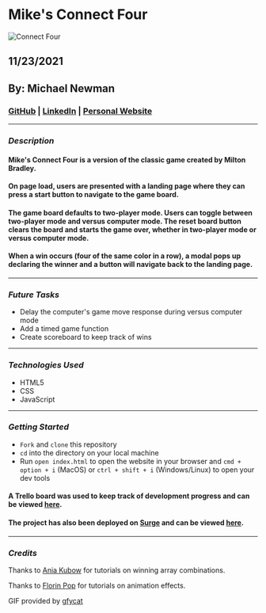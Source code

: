 # Mike's Connect Four

![Connect Four](https://thumbs.gfycat.com/RipeBitesizedBarasinga-size_restricted.gif)

## 11/23/2021

## By: Michael Newman

### [GitHub](https://github.com/therealmikenew) | [LinkedIn](https://www.linkedin.com/in/therealmichaelnewman/) | [Personal Website](https://www.therealmichaelnewman.com/)

---

### **_Description_**

#### Mike's Connect Four is a version of the classic game created by Milton Bradley.

#### On page load, users are presented with a landing page where they can press a start button to navigate to the game board.

#### The game board defaults to two-player mode. Users can toggle between two-player mode and versus computer mode. The reset board button clears the board and starts the game over, whether in two-player mode or versus computer mode.

#### When a win occurs (four of the same color in a row), a modal pops up declaring the winner and a button will navigate back to the landing page.

---

### **_Future Tasks_**

- Delay the computer's game move response during versus computer mode
- Add a timed game function
- Create scoreboard to keep track of wins

---

### **_Technologies Used_**

- HTML5
- CSS
- JavaScript

---

### **_Getting Started_**

- `Fork` and `clone` this repository
- `cd` into the directory on your local machine
- Run `open index.html` to open the website in your browser and `cmd + option + i` (MacOS) or `ctrl + shift + i` (Windows/Linux) to open your dev tools

#### A Trello board was used to keep track of development progress and can be viewed [here](https://trello.com/b/wGUqAkBQ/mikes-connect-four).

#### The project has also been deployed on [Surge](https://surge.sh/) and can be viewed [here](https://greasy-camp.surge.sh/).

---

### **_Credits_**

Thanks to [Ania Kubow](https://github.com/kubowania) for tutorials on winning array combinations.

Thanks to [Florin Pop](https://github.com/florinpop17) for tutorials on animation effects.

GIF provided by [gfycat](https://gfycat.com/)
